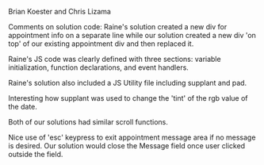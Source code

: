 Brian Koester and Chris Lizama

Comments on solution code:
Raine's solution created a new div for appointment info on a separate line while
our solution created a new div 'on top' of our existing appointment div
and then replaced it. 

Raine's JS code was clearly defined with three sections:
variable initialization, function declarations, and event handlers.

Raine's solution also included a JS Utility file including supplant and pad.

Interesting how supplant was used to change the 'tint' of the rgb value of the date.

Both of our solutions had similar scroll functions.

Nice use of 'esc' keypress to exit appointment message area if no message is desired.
Our solution would close the Message field once user clicked outside the field.
